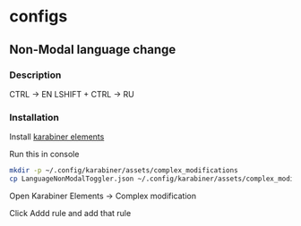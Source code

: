 # configs

## Non-Modal language change

### Description

CTRL -> EN
LSHIFT + CTRL -> RU

### Installation

Install [karabiner elements](http://karabiner-elements.pqrs.org)

Run this in console

```bash
mkdir -p ~/.config/karabiner/assets/complex_modifications
cp LanguageNonModalToggler.json ~/.config/karabiner/assets/complex_modifications/
```

Open Karabiner Elements -> Complex modification

Click Addd rule and add that rule


